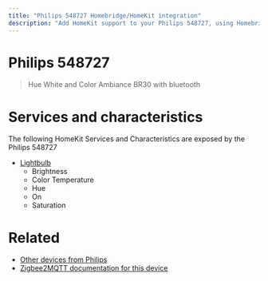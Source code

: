 ```yaml
---
title: "Philips 548727 Homebridge/HomeKit integration"
description: "Add HomeKit support to your Philips 548727, using Homebridge, Zigbee2MQTT and homebridge-z2m."
---
```

<!---
This file has been GENERATED using src/docgen/docgen.ts
DO NOT EDIT THIS FILE MANUALLY!
-->
# Philips 548727
> Hue White and Color Ambiance BR30 with bluetooth


# Services and characteristics
The following HomeKit Services and Characteristics are exposed by
the Philips 548727

* [Lightbulb](../../light.md)
  * Brightness
  * Color Temperature
  * Hue
  * On
  * Saturation


# Related
* [Other devices from Philips](../index.md#philips)
* [Zigbee2MQTT documentation for this device](https://www.zigbee2mqtt.io/devices/548727.html)